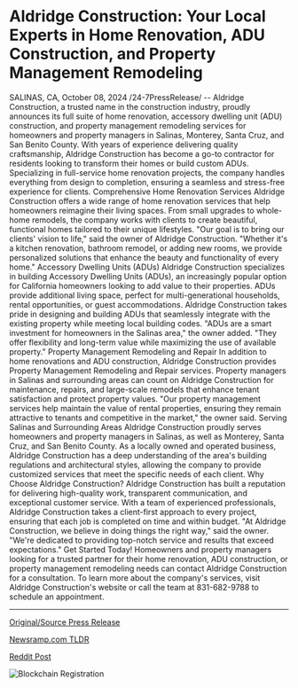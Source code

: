 # Aldridge Construction: Your Local Experts in Home Renovation, ADU Construction, and Property Management Remodeling

SALINAS, CA, October 08, 2024 /24-7PressRelease/ -- Aldridge Construction, a trusted name in the construction industry, proudly announces its full suite of home renovation, accessory dwelling unit (ADU) construction, and property management remodeling services for homeowners and property managers in Salinas, Monterey, Santa Cruz, and San Benito County.  With years of experience delivering quality craftsmanship, Aldridge Construction has become a go-to contractor for residents looking to transform their homes or build custom ADUs. Specializing in full-service home renovation projects, the company handles everything from design to completion, ensuring a seamless and stress-free experience for clients.  Comprehensive Home Renovation Services  Aldridge Construction offers a wide range of home renovation services that help homeowners reimagine their living spaces. From small upgrades to whole-home remodels, the company works with clients to create beautiful, functional homes tailored to their unique lifestyles.  "Our goal is to bring our clients' vision to life," said the owner of Aldridge Construction. "Whether it's a kitchen renovation, bathroom remodel, or adding new rooms, we provide personalized solutions that enhance the beauty and functionality of every home."  Accessory Dwelling Units (ADUs)  Aldridge Construction specializes in building Accessory Dwelling Units (ADUs), an increasingly popular option for California homeowners looking to add value to their properties. ADUs provide additional living space, perfect for multi-generational households, rental opportunities, or guest accommodations. Aldridge Construction takes pride in designing and building ADUs that seamlessly integrate with the existing property while meeting local building codes.  "ADUs are a smart investment for homeowners in the Salinas area," the owner added. "They offer flexibility and long-term value while maximizing the use of available property."  Property Management Remodeling and Repair  In addition to home renovations and ADU construction, Aldridge Construction provides Property Management Remodeling and Repair services. Property managers in Salinas and surrounding areas can count on Aldridge Construction for maintenance, repairs, and large-scale remodels that enhance tenant satisfaction and protect property values.  "Our property management services help maintain the value of rental properties, ensuring they remain attractive to tenants and competitive in the market," the owner said.  Serving Salinas and Surrounding Areas  Aldridge Construction proudly serves homeowners and property managers in Salinas, as well as Monterey, Santa Cruz, and San Benito County. As a locally owned and operated business, Aldridge Construction has a deep understanding of the area's building regulations and architectural styles, allowing the company to provide customized services that meet the specific needs of each client.  Why Choose Aldridge Construction?  Aldridge Construction has built a reputation for delivering high-quality work, transparent communication, and exceptional customer service. With a team of experienced professionals, Aldridge Construction takes a client-first approach to every project, ensuring that each job is completed on time and within budget.  "At Aldridge Construction, we believe in doing things the right way," said the owner. "We're dedicated to providing top-notch service and results that exceed expectations."  Get Started Today!  Homeowners and property managers looking for a trusted partner for their home renovation, ADU construction, or property management remodeling needs can contact Aldridge Construction for a consultation. To learn more about the company's services, visit Aldridge Construction's website or call the team at 831-682-9788 to schedule an appointment. 

---

[Original/Source Press Release](https://www.24-7pressrelease.com/press-release/515031/aldridge-construction-your-local-experts-in-home-renovation-adu-construction-and-property-management-remodeling)
                    

[Newsramp.com TLDR](None) 



[Reddit Post](https://www.reddit.com/r/Business_NewsRamp/comments/1fytzw2/aldridge_construction_announces_full_suite_of/) 



![Blockchain Registration](https://cdn.newsramp.app/24-7PressRelease/qrcode/2410/8/vastdrSC.webp)